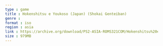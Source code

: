 ```yaml
---
type : game
title : Hokenshitsu e Youkoso (Japan) (Shokai Genteiban)
genre : 
format : iso
region : asia
link : https://archive.org/download/PS2-ASIA-ROMS321COM/Hokenshitsu%20e%20Youkoso%20%28Japan%29%20%28Shokai%20Genteiban%29.7z
size : 979MB
---
```

